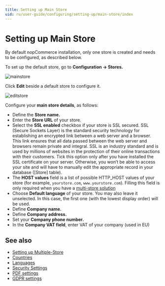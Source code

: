 ```yaml
---
title: Setting up Main Store
uid: ru/user-guide/configuring/setting-up/main-store/index
---
```


# Setting up Main Store

By default nopCommerce installation, only one store is created and needs to be configured, as described below.

To set up the default store, go to **Configuration → Stores.**

![mainstore](_static/index/mainstore.png)

Click **Edit** beside a default store to configure it.

![editstore](_static/index/Store-Edit.png)

Configure your **main store details**, as follows:

* Define the **Store name.**
* Enter the **Store URL** of your store.
* Select the **SSL enabled** checkbox if your store is SSL secured. SSL (Secure Sockets Layer) is the standard security technology for establishing an encrypted link between a web server and a browser. This link ensures that all data passed between the web server and browsers remain private and integral. SSL is an industry standard and is used by millions of websites in the protection of their online transactions with their customers. Tick this option only after you have installed the SSL certificate on your server. Otherwise, you won’t be able to access your site and will have to manually edit the appropriate record in your database ([Store] table).
* The **HOST values** field is a list of possible HTTP_HOST values of your store (for example, `yourstore.com`, `www.yourstore.com`). Filling this field is only required when you have a [multi-store solution](xref:en/user-guide/configuring/setting-up/main-store/multiple-store)
* Choose **Default language** of your store. You may also leave it unselected. In this case, the first one (with the lowest display order) will be used.
* Define **Company name.**
* Define **Company address.**
* Set your **Company phone number.**
* In the **Company VAT field**, enter VAT of your company (used in EU)

## See also

* [Setting up Multiple-Store](xref:ru/user-guide/configuring/setting-up/main-store/multiple-store)
* [Countries](xref:ru/user-guide/configuring/setting-up/main-store/countries)
* [Languages](xref:ru/user-guide/configuring/setting-up/main-store/languages)
* [Security Settings](xref:ru/user-guide/configuring/setting-up/main-store/security-settings)
* [PDF settings](xref:ru/user-guide/configuring/setting-up/main-store/pdf-settings)
* [GDPR settings](xref:ru/user-guide/configuring/setting-up/main-store/gdpr-settings)